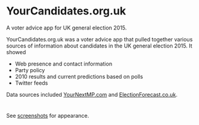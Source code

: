 # YourCandidates.org.uk 
A voter advice app for UK general election 2015.

YourCandidates.org.uk was a voter advice app that pulled together various sources of information about candidates in the UK general election 2015. It showed

* Web presence and contact information
* Party policy
* 2010 results and current predictions based on polls
* Twitter feeds

Data sources included [YourNextMP.com](http://yournextmp.com) and [ElectionForecast.co.uk](http://electionforecast.co.uk).

# 

See [screenshots](https://github.com/AleksiKnuutila/yourcandidates/tree/master/screenshots) for appearance.
